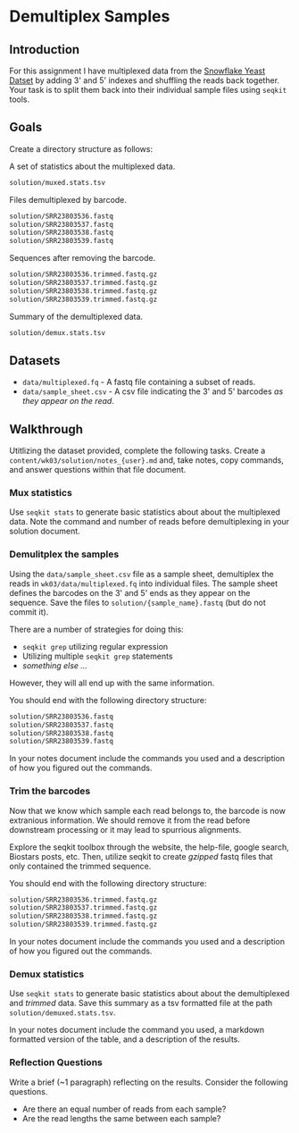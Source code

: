 # Demultiplex Samples

## Introduction

For this assignment I have multiplexed data from the [Snowflake Yeast Datset](/datasets/PRJNA943273-snowflake-yeast.md) by adding 3' and 5' indexes and shuffling the reads back together.
Your task is to split them back into their individual sample files using `seqkit` tools.

## Goals

Create a directory structure as follows:

A set of statistics about the multiplexed data.
```bash
solution/muxed.stats.tsv
```

Files demultiplexed by barcode.
```bash
solution/SRR23803536.fastq
solution/SRR23803537.fastq
solution/SRR23803538.fastq
solution/SRR23803539.fastq
```

Sequences after removing the barcode.
```bash
solution/SRR23803536.trimmed.fastq.gz
solution/SRR23803537.trimmed.fastq.gz
solution/SRR23803538.trimmed.fastq.gz
solution/SRR23803539.trimmed.fastq.gz
```

Summary of the demultiplexed data.
```bash
solution/demux.stats.tsv
```

## Datasets

 - `data/multiplexed.fq` - A fastq file containing a subset of reads.
 - `data/sample_sheet.csv` - A csv file indicating the 3' and 5' barcodes _as they appear on the read_.

## Walkthrough

Utitlizing the dataset provided, complete the following tasks.
Create a `content/wk03/solution/notes_{user}.md` and, take notes, copy commands, and answer questions within that file document.

### Mux statistics

Use `seqkit stats` to generate basic statistics about about the multiplexed data.
Note the command and number of reads before demultiplexing in your solution document.


### Demulitplex the samples

Using the `data/sample_sheet.csv` file as a sample sheet, demultiplex the reads in `wk03/data/multiplexed.fq` into individual files.
The sample sheet defines the barcodes on the 3' and 5' ends as they appear on the sequence.
Save the files to `solution/{sample_name}.fastq` (but do not commit it).

There are a number of strategies for doing this:
 - `seqkit grep` utilizing regular expression
 - Utilizing multiple `seqkit grep` statements
 - _something else ..._
 
However, they will all end up with the same information. 

You should end with the following directory structure:
```bash
solution/SRR23803536.fastq
solution/SRR23803537.fastq
solution/SRR23803538.fastq
solution/SRR23803539.fastq
```

In your notes document include the commands you used and a description of how you figured out the commands.

### Trim the barcodes

Now that we know which sample each read belongs to, the barcode is now extranious information.
We should remove it from the read before downstream processing or it may lead to spurrious alignments.

Explore the seqkit toolbox through the website, the help-file, google search, Biostars posts, etc.
Then, utilize seqkit to create _gzipped_ fastq files that only contained the trimmed sequence.

You should end with the following directory structure:

```bash
solution/SRR23803536.trimmed.fastq.gz
solution/SRR23803537.trimmed.fastq.gz
solution/SRR23803538.trimmed.fastq.gz
solution/SRR23803539.trimmed.fastq.gz
```

In your notes document include the commands you used and a description of how you figured out the commands.

### Demux statistics

Use `seqkit stats` to generate basic statistics about about the demultiplexed and _trimmed_ data.
Save this summary as a tsv formatted file at the path `solution/demuxed.stats.tsv`.

In your notes document include the command you used, a markdown formatted version of the table, and a description of the results.


### Reflection Questions

Write a brief (~1 paragraph) reflecting on the results.
Consider the following questions.
 - Are there an equal number of reads from each sample?
 - Are the read lengths the same between each sample?